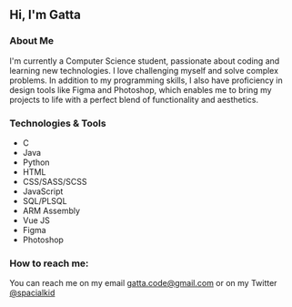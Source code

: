 ## Hi, I'm Gatta 

### About Me

I'm currently a Computer Science student, passionate about coding and learning new technologies. I love challenging myself and solve complex problems.
In addition to my programming skills, I also have proficiency in design tools like Figma and Photoshop, which enables me to bring my projects to life with a perfect blend of functionality and aesthetics.

### Technologies & Tools

- C
- Java
- Python
- HTML
- CSS/SASS/SCSS
- JavaScript
- SQL/PLSQL
- ARM Assembly
- Vue JS
- Figma
- Photoshop


### How to reach me: 

You can reach me on my email gatta.code@gmail.com or on my Twitter [@spacialkid](https://twitter.com/spacialkid)

